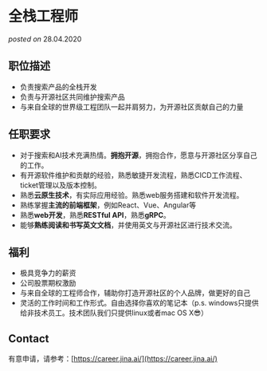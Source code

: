 # 全栈工程师
*posted on* 28.04.2020

## 职位描述

- 负责搜索产品的全栈开发
- 负责与开源社区共同维护搜索产品
- 与来自全球的世界级工程团队一起并肩努力，为开源社区贡献自己的力量
 

## 任职要求

- 对于搜索和AI技术充满热情。**拥抱开源**，拥抱合作，愿意与开源社区分享自己的工作。
- 有开源软件维护和贡献的经验，熟悉敏捷开发流程，熟悉CICD工作流程、ticket管理以及版本控制。
- 熟悉**云原生技术**，有实际应用经验。熟悉web服务搭建和软件开发流程。
- 熟练掌握**主流的前端框架**，例如React、Vue、Angular等
- 熟悉**web开发**，熟悉**RESTful API**，熟悉**gRPC**。
- 能够**熟练阅读和书写英文文档**，并使用英文与开源社区进行技术交流。
 

## 福利

- 极具竞争力的薪资
- 公司股票期权激励
- 与来自全球的工程师合作，辅助你打造开源社区的个人品牌，做更好的自己
- 灵活的工作时间和工作形式。自由选择你喜欢的笔记本（p.s. windows只提供给非技术员工。技术团队我们只提供linux或者mac OS X😎）


## Contact

有意申请，请参考：[https://career.jina.ai/](https://career.jina.ai/)